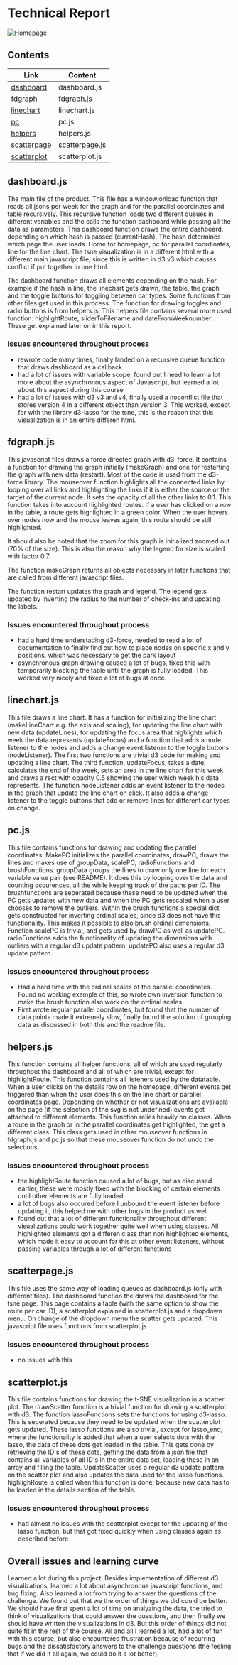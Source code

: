 # Technical Report
![Homepage](https://github.com/LauraRuis/VAST2017/blob/master/Doc/homepage.png)
## Contents
Link | Content
------------ | ------------- 
[dashboard](#dashboardjs) | dashboard.js
[fdgraph](#fdgraphjs) | fdgraph.js
[linechart](#linechartjs) | linechart.js
[pc](#pcjs) | pc.js
[helpers](#helpersjs) | helpers.js
[scatterpage](#scatterpagejs) | scatterpage.js
[scatterplot](#scatterplotjs) | scatterplot.js

## dashboard.js
The main file of the product. This file has a window.onload function that reads all jsons per week for the graph and for the parallel coordinates and table recursively. This recursive function loads two different queues in different variables and the calls the function dashboard while passing all the data as parameters. This dashboard function draws the entire dashboard, depending on which hash is passed (currentHash). The hash determines which page the user loads. Home for homepage, pc for parallel coordinates, line for the line chart. The tsne visualization is in a different html with a different main javascript file, since this is written in d3 v3 which causes conflict if put together in one html.

The dashboard function draws all elements depending on the hash. For example if the hash in line, the linechart gets drawn, the table, the graph and the toggle buttons for toggling between car types. Some functions from other files get used in this process. The function for drawing toggles and radio buttons is from helpers.js. This helpers file contains several more used function: highlightRoute, sliderToFilename and dateFromWeeknumber. These get explained later on in this report.

### Issues encountered throughout process
- rewrote code many times, finally landed on a recursive queue function that draws dashboard as a callback
- had a lot of issues with variable scope, found out I need to learn a lot more about the asynchronous aspect of Javascript, but learned a lot about this aspect during this course
- had a lot of issues with d3 v3 and v4, finally used a noconflict file that stores version 4 in a different object than version 3. This worked, except for with the library d3-lasso for the tsne, this is the reason that this visualization is in an entire differen html.

## fdgraph.js
This javascript files draws a force directed graph with d3-force. It contains a function for drawing the graph initially (makeGraph) and one for restarting the graph with new data (restart). Most of the code is used from the d3-force library. The mouseover function highlights all the connected links by looping over all links and highlighting the links if it is either the source or the target of the current node. It sets the opacity of all the other links to 0.1. This function takes into account highlighted routes. If a user has clicked on a row in the table, a route gets highlighted in a green color. When the user hovers over nodes now and the mouse leaves again, this route should be still highlighted. 

It should also be noted that the zoom for this graph is initialized zoomed out (70% of the size). This is also the reason why the legend for size is scaled with factor 0.7. 

The function makeGraph returns all objects necessary in later functions that are called from different javascript files.

The function restart updates the graph and legend. The legend gets updated by inverting the radius to the number of check-ins and updating the labels. 

### Issues encountered throughout process
- had a hard time understading d3-force, needed to read a lot of documentation to finally find out how to place nodes on specific x and y positions, which was necessary to get the park layout
- asynchronous graph drawing caused a lot of bugs, fixed this with temporarily blocking the table until the graph is fully loaded. This worked very nicely and fixed a lot of bugs at once.

## linechart.js
This file draws a line chart. It has a function for initializing the line chart (makeLineChart e.g. the axis and scaling), for updating the line chart with new data (updateLines), for updating the focus area that highlights which week the data represents (updateFocus) and a function that adds a node listener to the nodes and adds a change event listener to the toggle buttons (nodeListener). The first two functions are trivial d3 code for making and updating a line chart. The third function, updateFocus, takes a date, calculates the end of the week, sets an area in the line chart for this week and draws a rect with opacity 0.5 showing the user which week his data represents. The function nodeListener adds an event listener to the nodes in the graph that update the line chart on click. It also adds a change listener to the toggle buttons that add or remove lines for different car types on change.

## pc.js
This file contains functions for drawing and updating the parallel coordinates. MakePC initializes the parallel coordinates, drawPC, draws the lines and makes use of groupData, scalePC, radioFunctions and brushFunctions. groupData groups the lines to draw only one line for each variable value pair (see README). It does this by looping over the data and counting occurences, all the while keeping track of the paths per ID. The brushfunctions are seperated because these need to be updated when the PC gets updates with new data and when the PC gets rescaled when a user chooses to remove the outliers. Within the brush functions a special dict gets constructed for inverting ordinal scales, since d3 does not have this functionality. This makes it possible to also brush ordinal dimensions. Function scalePC is trivial, and gets used by drawPC as well as updatePC. radioFunctions adds the functionality of updating the dimensions with outliers with a regular d3 update pattern. updatePC also uses a regular d3 update pattern.

### Issues encountered throughout process
- Had a hard time with the ordinal scales of the parallel coordinates. Found no working example of this, so wrote own inversion function to make the brush function also work on the ordinal scales
- First wrote regular parallel coordinates, but found that the number of data points made it extremely slow, finally found the solution of grouping data as discussed in both this and the readme file.

## helpers.js
This function contains all helper functions, all of which are used regularly throughout the dashboard and all of which are trivial, except for highlightRoute. This function contains all listeners used by the datatable. When a user clicks on the details row on the homepage, different events get triggered than when the user does this on the line chart or parallel coordinates page. Depending on whether or not visualizations are available on the page (if the selection of the svg is not undefined) events get attached to different elements. This function relies heavily on classes. When a route in the graph or in the parallel coordinates get highlighted, the get a different class. This class gets used in other mouseover functions in fdgraph.js and pc.js so that these mouseover function do not undo the selections.

### Issues encountered throughout process
- the highlightRoute function caused a lot of bugs, but as discussed earlier, these were mostly fixed with the blocking of certain elements until other elements are fully loaded
- a lot of bugs also occured before I unbound the event listener before updating it, this helped me with other bugs in the product as well
- found out that a lot of different functionality throughout different visualizations could work together quite well when using classes. All highlighted elements got a differen class than non highlighted elements, which made it easy to account for this at other event listeners, without passing variables through a lot of different functions

## scatterpage.js
This file uses the same way of loading queues as dashboard.js (only with different files). The dashboard function the draws the dashboard for the tsne page. This page contains a table (with the same option to show the route per car ID), a scatterplot explained in scatterplot.js and a dropdown menu. On change of the dropdown menu the scatter gets updated. This javascript file uses functions from scatterplot.js

### Issues encountered throughout process
- no issues with this

## scatterplot.js
  This file contains functions for drawing the t-SNE visualization in a scatter plot. The drawScatter function is a trivial function for drawing a scatterplot with d3. The function lassoFunctions sets the functions for using d3-lasso. This is seperated because they need to be updated when the scatterplot gets updated. These lasso functions are also trivial, except for lasso_end, where the functionality is added that when a user selects dots with the lasso, the data of these dots get loaded in the table. This gets done by retrieving the ID's of these dots, getting the data from a json file that contains all variables of all ID's in the entire data set, loading these in an array and filling the table. UpdateScatter uses a regular d3 update pattern on the scatter plot and also updates the data used for the lasso functions. highlighRoute is called when this function is done, because new data has to be loaded in the details section of the table.
  
### Issues encountered throughout process
- had almost no issues with the scatterplot except for the updating of the lasso function, but that got fixed quickly when using classes again as described before

## Overall issues and learning curve
Learned a lot during this project. Besides implementation of different d3 visualizations, learned a lot about asynchronous javascript functions, and bug fixing. Also learned a lot from trying to answer the questions of the challenge. We found out that we the order of things we did could be better. We should have first spent a lot of time on analyzing the data, the tried to think of visualizations that could answer the questions, and then finally we should have written the visualizations in d3. But this order of things did not quite fit in the rest of the course. All and all I learned a lot, had a lot of fun with this course, but also encountered frustration because of recurring bugs and the dissatisfactory answers to the challenge questions (the feeling that if we did it all again, we could do it a lot better).
